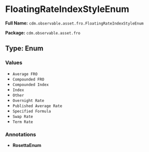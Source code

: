 # FloatingRateIndexStyleEnum

**Full Name:** `cdm.observable.asset.fro.FloatingRateIndexStyleEnum`

**Package:** `cdm.observable.asset.fro`

## Type: Enum

### Values

- `Average FRO`
- `Compounded FRO`
- `Compounded Index`
- `Index`
- `Other`
- `Overnight Rate`
- `Published Average Rate`
- `Specified Formula`
- `Swap Rate`
- `Term Rate`
### Annotations

- **RosettaEnum**

